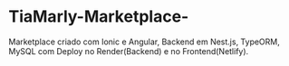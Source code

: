 # TiaMarly-Marketplace-
Marketplace criado com Ionic e Angular, Backend em Nest.js, TypeORM, MySQL com Deploy no Render(Backend) e no Frontend(Netlify).
